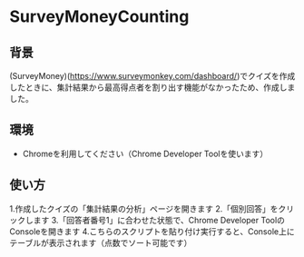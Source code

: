 # SurveyMoneyCounting
## 背景
(SurveyMoney)(https://www.surveymonkey.com/dashboard/)でクイズを作成したときに、集計結果から最高得点者を割り出す機能がなかったため、作成しました。

## 環境
* Chromeを利用してください（Chrome Developer Toolを使います）

## 使い方
1.作成したクイズの「集計結果の分析」ページを開きます
2.「個別回答」をクリックします
3.「回答者番号1」に合わせた状態で、Chrome Developer ToolのConsoleを開きます
4.こちらのスクリプトを貼り付け実行すると、Console上にテーブルが表示されます（点数でソート可能です）
